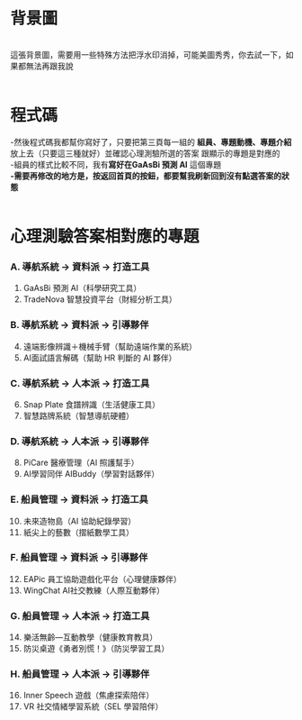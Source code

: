 # 背景圖
<br>這張背景圖，需要用一些特殊方法把浮水印消掉，可能美圖秀秀，你去試一下，如果都無法再跟我說
<br>
<br>
# 程式碼
-然後程式碼我都幫你寫好了，只要把第三頁每一組的 **組員、專題動機、專題介紹** 放上去（只要這三種就好）並確認心理測驗所選的答案 跟顯示的專題是對應的
<br>
-組員的樣式比較不同，我有**寫好在GaAsBi 預測 AI** 這個專題
<br>
**-需要再修改的地方是，按返回首頁的按鈕，都要幫我刷新回到沒有點選答案的狀態**
<br>
<br>
# 心理測驗答案相對應的專題
### A. 導航系統 → 資料派 → 打造工具
1. GaAsBi 預測 AI（科學研究工具）
2. TradeNova 智慧投資平台（財經分析工具）<br>
### B. 導航系統 → 資料派 → 引導夥伴
4. 遠端影像辨識＋機械手臂（幫助遠端作業的系統）
5. AI面試語言解碼（幫助 HR 判斷的 AI 夥伴）<br>
### C. 導航系統 → 人本派 → 打造工具
6. Snap Plate 食譜辨識（生活健康工具）
7. 智慧路牌系統（智慧導航硬體）<br>
### D. 導航系統 → 人本派 → 引導夥伴
8. PiCare 醫療管理（AI 照護幫手）
9. AI學習同伴 AIBuddy（學習對話夥伴）<br>
### E. 船員管理 → 資料派 → 打造工具
10. 未來造物島（AI 協助紀錄學習）
11. 紙尖上的藝數（摺紙數學工具）<br>
### F. 船員管理 → 資料派 → 引導夥伴
12. EAPic 員工協助遊戲化平台（心理健康夥伴）
13. WingChat AI社交教練（人際互動夥伴）<br>
### G. 船員管理 → 人本派 → 打造工具
14. 樂活無齡—互動教學（健康教育教具）
15. 防災桌遊《勇者別慌！》（防災學習工具）<br>
### H. 船員管理 → 人本派 → 引導夥伴
16. Inner Speech 遊戲（焦慮探索陪伴）
17. VR 社交情緒學習系統（SEL 學習陪伴）
 


